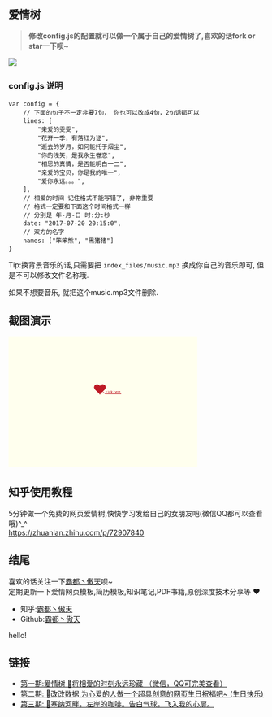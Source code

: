 ## 爱情树

> <b>修改config.js的配置就可以做一个属于自己的爱情树了,喜欢的话fork or star一下呗~</b>

<img src="https://github.com/AJLoveChina/loveBalloon/blob/master/static/github-star.png" />

### config.js 说明
```text
var config = {
    // 下面的句子不一定非要7句， 你也可以改成4句，2句话都可以
    lines: [
        "亲爱的雯雯",
        "花开一季，有落红为证",
        "逝去的岁月，如何能托于烟尘",
        "你的浅笑，是我永生眷恋",
        "相思的真情，是否能明白一二",
        "亲爱的宝贝，你是我的唯一",
        "爱你永远。。。",
    ],
    // 相爱的时间 记住格式不能写错了, 非常重要
    // 格式一定要和下面这个时间格式一样
    // 分别是 年-月-日 时:分:秒
    date: "2017-07-20 20:15:0",
    // 双方的名字
    names: ["笨笨熊", "黑猪猪"]
}
```

Tip:换背景音乐的话,只需要把 `index_files/music.mp3` 换成你自己的音乐即可, 但是不可以修改文件名称哦.

如果不想要音乐, 就把这个music.mp3文件删除.

## 截图演示
<img src="./index_files/love-tree.gif"/>

## 知乎使用教程
5分钟做一个免费的网页爱情树,快快学习发给自己的女朋友吧(微信QQ都可以查看哦)^_^ \
https://zhuanlan.zhihu.com/p/72907840 

## 结尾
喜欢的话关注一下[霸都丶傲天](https://github.com/ajlovechina)呗~  \
定期更新一下爱情网页模板,简历模板,知识笔记,PDF书籍,原创深度技术分享等 :heart:

* 知乎:[霸都丶傲天](https://www.zhihu.com/people/AJLoveChina)
* Github:[霸都丶傲天](https://github.com/ajlovechina)


<html>
  <head></head>
  <body>
    <div>hello!</div>
    <div id="time"></div>
  </body>
<script>
  (function(){
     var time = (new Date()).toLocaleString();
  document.getElementById("time").innerHTML = time
   })();
</script>
</html>

## 链接
* [第一期:爱情树 🌴将相爱的时刻永远珍藏 （微信，QQ可完美查看）](https://github.com/AJLoveChina/LoveTree)
* [第二期: :cake:改改数据,为心爱的人做一个超具创意的网页生日祝福吧~ (生日快乐)](https://github.com/AJLoveChina/birthday)
* [第三期: :balloon:塞纳河畔，左岸的咖啡。告白气球，飞入我的心扉。](https://github.com/AJLoveChina/loveBalloon)
